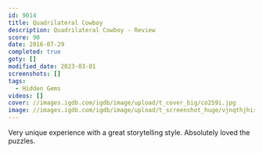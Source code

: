 ```yaml
---
id: 9014
title: Quadrilateral Cowboy
description: Quadrilateral Cowboy - Review
score: 90
date: 2016-07-29
completed: true
goty: []
modified_date: 2023-03-01
screenshots: []
tags:
  - Hidden Gems
videos: []
cover: //images.igdb.com/igdb/image/upload/t_cover_big/co259i.jpg
image: //images.igdb.com/igdb/image/upload/t_screenshot_huge/vjnqthjhirm2mrrqjpkc.jpg
---
```

Very unique experience with a great storytelling style. Absolutely loved the puzzles. 